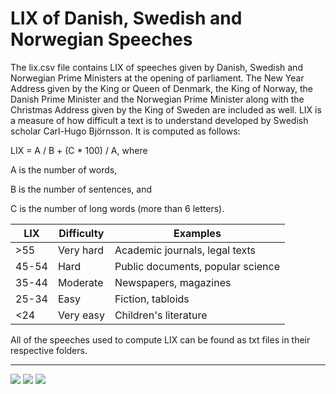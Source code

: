 LIX of Danish, Swedish and Norwegian Speeches
========
The lix.csv file contains LIX of speeches given by Danish, Swedish and Norwegian Prime Ministers at the opening of parliament. The New Year Address given by the King or Queen of Denmark, the King of Norway, the Danish Prime Minister and the Norwegian Prime Minister along with the Christmas Address given by the King of Sweden are included as well. LIX is a measure of how difficult a text is to understand developed by Swedish scholar Carl-Hugo Björnsson. It is computed as follows:

LIX = A / B + (C * 100) / A, where

A is the number of words,

B is the number of sentences, and

C is the number of long words (more than 6 letters).

| LIX   | Difficulty | Examples                          |
| ----- | ---------- | --------------------------------- |
| >55   | Very hard  | Academic journals, legal texts    |
| 45-54 | Hard       | Public documents, popular science |
| 35-44 | Moderate   | Newspapers, magazines             |
| 25-34 | Easy       | Fiction, tabloids                 |
| <24   | Very easy  | Children's literature             |

All of the speeches used to compute LIX can be found as txt files in their respective folders.

<hr>

<img src="link">

<img src="link">

<img src="link">
